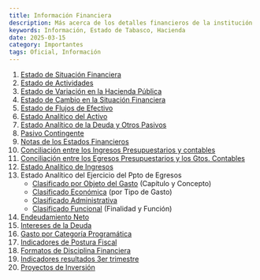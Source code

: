 ```yaml
---
title: Información Financiera
description: Más acerca de los detalles financieros de la institución
keywords: Información, Estado de Tabasco, Hacienda 
date: 2025-03-15
category: Importantes
tags: Oficial, Información
---
```


1. [Estado de Situación Financiera](https://tabasco.gob.mx/sites/default/files/users/upctabasco/1.%20Estado%20de%20Situacion%20Financiera.pdf) 
2. [Estado de Actividades](https://tabasco.gob.mx/sites/default/files/users/upctabasco/2.%20Estado%20de%20Actividades.pdf)
3. [Estado de Variación en la Hacienda Pública](https://tabasco.gob.mx/sites/default/files/users/upctabasco/3.%20Estado%20de%20Variaci%C3%B3n%20en%20la%20Hacienda%20P%C3%BAblica.pdf)
4. [Estado de Cambio en la Situación Financiera](https://tabasco.gob.mx/sites/default/files/users/upctabasco/4.%20Estado%20de%20Cambio%20en%20la%20Situaci%C3%B3n%20Financiera.pdf)
5. [Estado de Flujos de Efectivo](https://tabasco.gob.mx/sites/default/files/users/upctabasco/5.%20Estado%20de%20Flujos%20de%20Efectivo.pdf)
6. [Estado Analítico del Activo](https://tabasco.gob.mx/sites/default/files/users/upctabasco/6.%20Estado%20Anal%C3%ADtico%20del%20Activo.pdf) 
7. [Estado Analítico de la Deuda y Otros Pasivos](https://tabasco.gob.mx/sites/default/files/users/upctabasco/7.%20Estado%20Anal%C3%ADtico%20de%20la%20Deuda%20y%20Otros%20Pasivos.pdf)
8. [Pasivo Contingente](https://tabasco.gob.mx/sites/default/files/users/upctabasco/8.%20Pasivo%20Contingente.pdf)
9. [Notas de los Estados Financieros](https://tabasco.gob.mx/sites/default/files/users/upctabasco/9.%20Notas%20de%20los%20Estados%20Financieros.pdf)
10. [Conciliación entre los Ingresos Presupuestarios y contables](https://tabasco.gob.mx/sites/default/files/users/upctabasco/10.%20Conciliacion%20entre%20los%20Ingresos%20Presupuestarios%20y%20contables.pdf)
11. [Conciliación entre los Egresos Presupuestarios y los Gtos. Contables](https://tabasco.gob.mx/sites/default/files/users/upctabasco/11.%20Conciliacion%20entre%20los%20Egresos%20Presupuestarios%20y%20los%20Gtos.%20Contables.pdf)
12. [Estado Analítico de Ingresos](https://tabasco.gob.mx/sites/default/files/users/upctabasco/12.%20Estado%20Anal%C3%ADtico%20de%20Ingresos.pdf)
13. Estado Analítico del Ejercicio del Ppto de Egresos
    - [Clasificado por Objeto del Gasto](https://tabasco.gob.mx/sites/default/files/users/upctabasco/13.1%20Estado%20Anal%C3%ADtico%20del%20Ejercicio%20del%20Ppto%20de%20Egresos%20Clasif%20por%20Objeto%20del%20Gasto%20(Cap%C3%ADtulo%20y%20Concepto).pdf) (Capítulo y Concepto)
    - [Clasificado Económica](https://tabasco.gob.mx/sites/default/files/users/upctabasco/13.2%20Estado%20Anal%C3%ADtico%20del%20Ejercicio%20del%20Ppto%20de%20Egresos%20Clasif.%20Econ%C3%B3mica%20(por%20Tipo%20de%20Gasto).pdf) (por Tipo de Gasto)
    - [Clasificado Administrativa](https://tabasco.gob.mx/sites/default/files/users/upctabasco/13.3%20Estado%20Anal%C3%ADtico%20del%20Ejercicio%20del%20Ppto%20de%20Egresos%20Clasif.%20Administrativa.pdf) 
    - [Clasificado Funcional](https://tabasco.gob.mx/sites/default/files/users/upctabasco/13.4%20Estado%20Anal%C3%ADtico%20del%20Ejercicio%20del%20Ppto%20de%20Egresos%20Clasif.%20Funcional%20(Finalidad%20y%20Funci%C3%B3n).pdf) (Finalidad y Función)
14. [Endeudamiento Neto](https://tabasco.gob.mx/sites/default/files/users/upctabasco/14.%20Endeudamiento%20Neto.pdf)
15. [Intereses de la Deuda](https://tabasco.gob.mx/sites/default/files/users/upctabasco/15.%20Intereses%20de%20la%20Deuda.pdf)
16. [Gasto por Categoría Programática](https://tabasco.gob.mx/sites/default/files/users/upctabasco/16.%20Gasto%20por%20Categor%C3%ADa%20Program%C3%A1tica.pdf)
17. [Indicadores de Postura Fiscal](https://tabasco.gob.mx/sites/default/files/users/upctabasco/17.%20Indicadores%20de%20Postura%20Fiscal.pdf)
32. [Formatos de Disciplina Financiera](https://tabasco.gob.mx/sites/default/files/users/upctabasco/32.%20Formatos%20de%20Disciplina%20Financiera.pdf)
33. [Indicadores resultados 3er trimestre](https://tabasco.gob.mx/sites/default/files/users/upctabasco/Indicadores%20resultados%203er%2C%20trimestre.pdf)
34. [Proyectos de Inversión](https://tabasco.gob.mx/sites/default/files/users/upctabasco/Proyectos%20de%20Inversi%C3%B3n.pdf)

